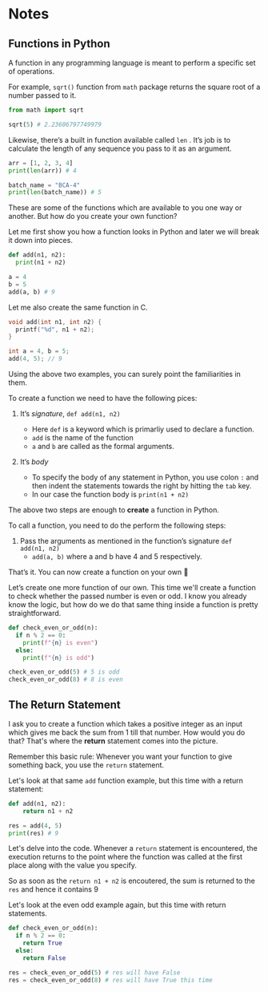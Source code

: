 # Notes

## Functions in Python

A function in any programming language is meant to perform a specific set of operations.

For example, `sqrt()` function from `math` package returns the square root of a number passed to it.

```python
from math import sqrt

sqrt(5) # 2.23606797749979
```

Likewise, there’s a built in function available called `len` . It’s job is to calculate the length of any sequence you pass to it as an argument.

```python
arr = [1, 2, 3, 4]
print(len(arr)) # 4

batch_name = "BCA-4"
print(len(batch_name)) # 5
```

These are some of the functions which are available to you one way or another. But how do you create your own function?

Let me first show you how a function looks in Python and later we will break it down into pieces.

```python
def add(n1, n2):
  print(n1 + n2)

a = 4
b = 5
add(a, b) # 9
```

Let me also create the same function in C.

```c
void add(int n1, int n2) {
  printf("%d", n1 + n2);
}

int a = 4, b = 5;
add(4, 5); // 9
```

Using the above two examples, you can surely point the familiarities in them.

To create a function we need to have the following pices:

1. It’s _signature_, `def add(n1, n2)`
   - Here `def` is a keyword which is primarliy used to declare a function.
   - `add` is the name of the function
   - `a` and `b` are called as the formal arguments.
2. It’s _body_

   - To specify the body of any statement in Python, you use colon `:` and then indent the statements towards the right by hitting the `tab` key.
   - In our case the function body is `print(n1 + n2)`

The above two steps are enough to **create** a function in Python.

To call a function, you need to do the perform the following steps:

1. Pass the arguments as mentioned in the function’s signature `def add(n1, n2)`
   - `add(a, b)` where a and b have 4 and 5 respectively.

That’s it. You can now create a function on your own 🎉

Let’s create one more function of our own. This time we'll create a function to check whether the passed number is even or odd. I know you already know the logic, but how do we do that same thing inside a function is pretty straightforward.

```py
def check_even_or_odd(n):
  if n % 2 == 0:
    print(f"{n} is even")
  else:
    print(f"{n} is odd")

check_even_or_odd(5) # 5 is odd
check_even_or_odd(8) # 8 is even
```

## The Return Statement

I ask you to create a function which takes a positive integer as an input which gives me back the sum from 1 till that number. How would you do that?
That's where the **return** statement comes into the picture.

Remember this basic rule: Whenever you want your function to give something back, you use the `return` statement.

Let's look at that same `add` function example, but this time with a return statement:

```py
def add(n1, n2):
    return n1 + n2

res = add(4, 5)
print(res) # 9
```

Let's delve into the code. Whenever a `return` statement is encountered, the execution returns to the point where the function was called at the first place along with the value you specify.

So as soon as the `return n1 + n2` is encoutered, the sum is returned to the `res` and hence it contains 9

Let's look at the even odd example again, but this time with return statements.

```py
def check_even_or_odd(n):
  if n % 2 == 0:
    return True
  else:
    return False

res = check_even_or_odd(5) # res will have False
res = check_even_or_odd(8) # res will have True this time
```

